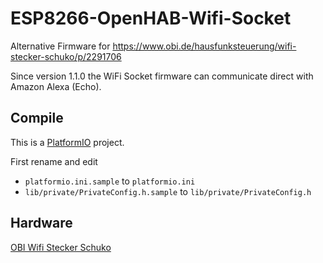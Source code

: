 # ESP8266-OpenHAB-Wifi-Socket
Alternative Firmware for https://www.obi.de/hausfunksteuerung/wifi-stecker-schuko/p/2291706

Since version 1.1.0 the WiFi Socket firmware can communicate direct with Amazon Alexa (Echo).

## Compile
This is a [PlatformIO](https://platformio.org/) project.

First rename and edit

- `platformio.ini.sample` to `platformio.ini`
- `lib/private/PrivateConfig.h.sample` to `lib/private/PrivateConfig.h`

## Hardware
[OBI Wifi Stecker Schuko](https://www.obi.de/hausfunksteuerung/wifi-stecker-schuko/p/2291706)

